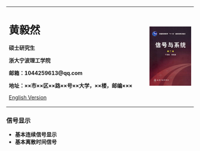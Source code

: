 <div>
<table border="0">
  <tr>
    <td width="75%">
      <h1>黄毅然</h1>
      <p><b>硕士研究生</b></p>
      <p><b>浙大宁波理工学院</b></p>
      <p><b>邮箱：1044259613@qq.com</b></p>
      <p><b>地址：××市××区××路××号××大学，××楼，邮编×××</b></p>
      <p><a href="/index-en.html">English Version</a></p>
    </td>
    <td width="50%">
      <img src="/signal.jpg" width="100%">
    </td>
  </tr>
</table>
</div>

### 信号显示
- **基本连续信号显示**
- **基本离散时间信号**  
